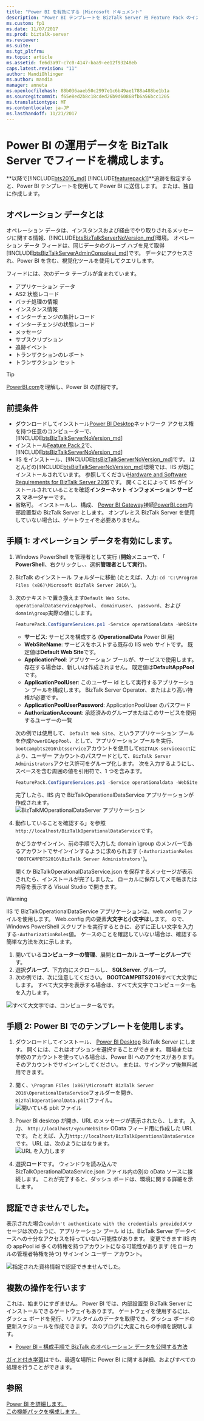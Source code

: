 ```yaml
---
title: "Power BI を有効にする |Microsoft ドキュメント"
description: "Power BI テンプレートを BizTalk Server 用 Feature Pack のインストールします。"
ms.custom: fp1
ms.date: 11/07/2017
ms.prod: biztalk-server
ms.reviewer: 
ms.suite: 
ms.tgt_pltfrm: 
ms.topic: article
ms.assetid: fe6d3a97-c7c0-4147-baa9-ee12f93248eb
caps.latest.revision: "11"
author: MandiOhlinger
ms.author: mandia
manager: anneta
ms.openlocfilehash: 88b036aaeb50c2997e1c6b49ae1788a488be1b1a
ms.sourcegitcommit: f65e8ed2b8c18cded26b9d60868fb6a56bcc1205
ms.translationtype: MT
ms.contentlocale: ja-JP
ms.lasthandoff: 11/21/2017
---
```

# <a name="configure-the-power-bi-operational-data-feed-in-biztalk-server"></a>Power BI の運用データを BizTalk Server でフィードを構成します。

**以降で[!INCLUDE[bts2016_md](../includes/bts2016-md.md)] [!INCLUDE[featurepack1](../includes/featurepack1.md)]**追跡を指定すると、Power BI テンプレートを使用して Power BI に送信します。 または、独自に作成します。 

## <a name="what-is-operational-data"></a>オペレーション データとは
オペレーション データは、インスタンスおよび経由でやり取りされるメッセージに関する情報、[!INCLUDE[btsBizTalkServerNoVersion_md](../includes/btsbiztalkservernoversion-md.md)]環境。 オペレーション データ フィードは、同じデータのグループ ハブを見て取得[!INCLUDE[btsBizTalkServerAdminConsoleui_md](../includes/btsbiztalkserveradminconsoleui-md.md)]です。 データにアクセスされ、Power BI を含む、視覚化ツールを使用してクエリします。 

フィードには、次のデータ テーブルが含まれています。
* アプリケーション データ
* AS2 状態レコード
* バッチ処理の情報
* インスタンス情報
* インターチェンジの集計レコード
* インターチェンジの状態レコード
* メッセージ
* サブスクリプション
* 追跡イベント
* トランザクションのレポート
* トランザクション セット

> [!TIP]
> [PowerBI.com](http://powerbi.microsoft.com)を理解し、Power BI の詳細です。

## <a name="prerequisites"></a>前提条件
* ダウンロードしてインストール[Power BI Desktop](https://powerbi.microsoft.com/desktop/)ネットワーク アクセス権を持つ任意のコンピューターで、[!INCLUDE[btsBizTalkServerNoVersion_md](../includes/btsbiztalkservernoversion-md.md)]
* インストール[Feature Pack 2](https://aka.ms/bts2016fp2)で、[!INCLUDE[btsBizTalkServerNoVersion_md](../includes/btsbiztalkservernoversion-md.md)]
* IIS をインストール、[!INCLUDE[btsBizTalkServerNoVersion_md](../includes/btsbiztalkservernoversion-md.md)]です。 ほとんどの[!INCLUDE[btsBizTalkServerNoVersion_md](../includes/btsbiztalkservernoversion-md.md)]環境では、IIS が既にインストールされています。 参照してください[Hardware and Software Requirements for BizTalk Server 2016](../install-and-config-guides/hardware-and-software-requirements-for-biztalk-server-2016.md)です。 開くことによって IIS がインストールされていることを確認**インターネット インフォメーション サービス マネージャー**です。 
* 省略可。 インストールし、構成、 [Power BI Gateway](https://powerbi.microsoft.com/gateway/)接続[PowerBI.com](http://powerbi.microsoft.com)内部設置型の BizTalk Server とします。 オンプレミス BizTalk Server を使用していない場合は、ゲートウェイを必要ありません。

## <a name="step-1-enable-operational-data"></a>手順 1: オペレーション データを有効にします。

1. Windows PowerShell を管理者として実行 (**開始**メニューで、「 **PowerShell**、右クリックし、、選択**管理者として実行**)。 
2. BizTalk のインストール フォルダーに移動 (たとえば、入力: `cd 'C:\Program Files (x86)\Microsoft BizTalk Server 2016\'`)。
3. 次のテキストで置き換えます`Default Web Site`、 `operationalDataServiceAppPool`、 `domain\user`、 `password`、および`domain\group`実際の値にします。

    ```Powershell
    FeaturePack.ConfigureServices.ps1 -Service operationaldata -WebSiteName '<Default Web Site>' -ApplicationPool <operationalDataServiceAppPool> -ApplicationPoolUser <domain>\<user> -ApplicationPoolUserPassword <password> -AuthorizationRoles '<domain>\<group1>, <domain>\<group2>, <domain>\<user>, <domain>\<user2>'
    ```

    * **サービス**: サービスを構成する (**OperationalData** Power BI 用)
    * **WebSiteName**: サービスをホストする既存の IIS web サイトです。 既定値は**Default Web Site**です。
    * **ApplicationPool**: アプリケーション プールが、サービスで使用します。 存在する場合は、新しいは作成されません。 既定値は**DefaultAppPool**です。
    * **ApplicationPoolUser**: このユーザー id として実行するアプリケーション プールを構成します。 BizTalk Server Operator、またはより高い特権が必要です。
    * **ApplicationPoolUserPassword**: ApplicationPoolUser のパスワード
    * **AuthorizationAccount**: 承認済みのグループまたはこのサービスを使用するユーザーの一覧

    次の例では使用して、 `Default Web Site`、というアプリケーション プールを作成`PowerBIAppPool`、として、アプリケーション プールを実行、`bootcampbts2016\btsservice`アカウントを使用して`BIZTALK-serviceacct`により、ユーザー アカウントのパスワードとして、`BizTalk Server Administrators`アクセス許可をグループ化します。 次を入力するようにし、スペースを含む周囲の値を引用符で、1 つを含みます。 

    ```Powershell
    FeaturePack.ConfigureServices.ps1 -Service operationaldata -WebSiteName 'Default Web Site' -ApplicationPool PowerBIAppPool -ApplicationPoolUser bootcampbts2016\btsservice -ApplicationPoolUserPassword  BIZTALK-serviceacct -AuthorizationRoles 'BOOTCAMPBTS2016\BizTalk Server Administrators'
    ```

    完了したら、IIS 内で BizTalkOperationalDataService アプリケーションが作成されます。  
    ![BizTalkMOperationalDataServer アプリケーション](../core/media/biztalkmanagementservice-apppool.png)


4. 動作していることを確認する」を参照`http://localhost/BizTalkOperationalDataService`です。 

    かどうかサインイン、前の手順で入力した domain \group のメンバーであるアカウントでサインインするように求められます (`-AuthorizationRoles 'BOOTCAMPBTS2016\BizTalk Server Administrators'`)。 

    開くか BizTalkOperationalDataService.json を保存するメッセージが表示されたら、インストールが完了しました。 ローカルに保存してメモ帳または内容を表示する Visual Studio で開きます。 

> [!WARNING]
> IIS で BizTalkOperationalDataService アプリケーションは、web.config ファイルを使用します。 Web.config 内の要素**大文字と小文字は**します。 ので、Windows PowerShell スクリプトを実行するときに、必ずに正しい文字を入力する`-AuthorizationRoles`値。 ケースのことを確認していない場合は、確認する簡単な方法を次に示します。 
> 
> 1. 開いている**コンピューターの管理**、展開と**ローカル ユーザーとグループ**です。
> 2. 選択**グループ**、下方向にスクロールし、 **SQLServer.** グループ。 
> 3. 次の例では、次に注意してください。 **BOOTCAMPBTS2016**すべて大文字にします。 すべて大文字を表示する場合は、すべて大文字でコンピューター名を入力します。 
> 
> ![すべて大文字では、コンピューター名です。](../core/media/groups-case.png)

## <a name="step-2-use-the-template-in-power-bi"></a>手順 2: Power BI でのテンプレートを使用します。

1. ダウンロードしてインストール、 [Power BI Desktop](https://powerbi.microsoft.com/desktop/) BizTalk Server にします。 開くには、これはオプションを選択することができます。 職場または学校のアカウントを使っている場合は、Power BI へのアクセスがあります。 そのアカウントでサインインしてください。 または、サインアップ後無料試用できます。 
2. 開く、`\Program Files (x86)\Microsoft BizTalk Server 2016\OperationalDataService`フォルダーを開き、`BizTalkOperationalData.pbit`ファイル。  
![開いている pbit ファイル](../core/media/operational-data-pbit.png)

3. Power BI desktop が開き、URL のメッセージが表示されたら、します。 入力、 `http://localhost/<yourWebSite>` OData フィード用に作成した URL です。 たとえば、入力`http://localhost/BizTalkOperationalDataService`です。 URL は、次のようにはなります。  
![URL を入力します](../core/media/operational-data-url.png)

4. 選択**ロード**です。 ウィンドウを読み込んで BizTalkOperationalDataService.json ファイル内の別の oData ソースに接続します。 これが完了すると、ダッシュ ボードは、環境に関する詳細を示します。

## <a name="couldnt-authenticate"></a>認証できませんでした。
表示された場合`couldn't authenticate with the credentials provided`メッセージは次のように、アプリケーション プール id は、BizTalk Server データベースへの十分なアクセスを持っていない可能性があります。 変更できます IIS 内の appPool id 多くの特権を持つアカウントになる可能性があります (をローカルの管理者特権を持つ) サインイン ユーザー アカウント。 

![指定された資格情報で認証できませんでした。](../core/media/operational-data-authentication-error.png)

## <a name="do-more"></a>複数の操作を行います
これは、始まりにすぎません。 Power BI では、内部設置型 BizTalk Server にインストールできるゲートウェイもあります。 ゲートウェイを使用するには、ダッシュ ボードを発行、リアルタイムのデータを取得でき、ダッシュ ボードの更新スケジュールを作成できます。 次のブログに大変これらの手順を説明します。 

* [Power BI – 構成手順で BizTalk のオペレーション データを公開する方法](https://blog.sandro-pereira.com/2017/05/07/biztalk-server-2016-feature-pack-1-how-to-publish-biztalk-operational-data-power-bi-step-by-step-configuration-part-3/)

[ガイド付き学習](https://powerbi.microsoft.com/guided-learning/)はでも、最適な場所に Power BI に関する詳細、およびすべての処理を行うことができます。 

## <a name="see-also"></a>参照

[Power BI を詳細します。](https://www.powerbi.com)  
[この機能パックを構成します。](../core/configure-the-feature-pack.md)
